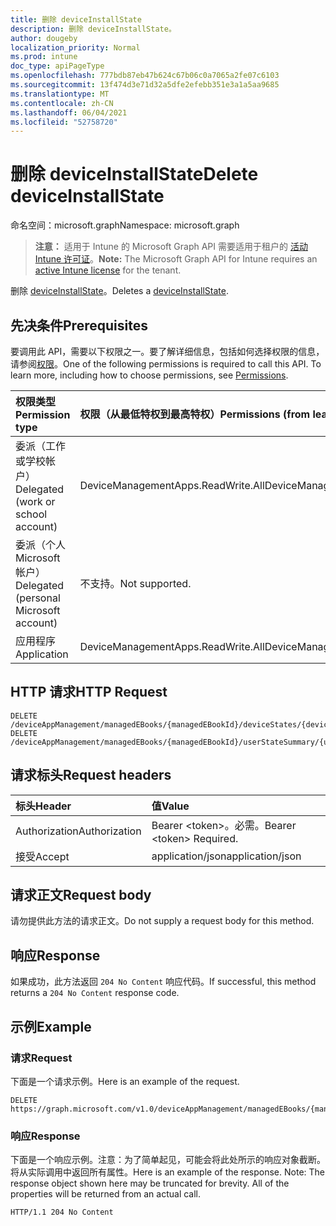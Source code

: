 ```yaml
---
title: 删除 deviceInstallState
description: 删除 deviceInstallState。
author: dougeby
localization_priority: Normal
ms.prod: intune
doc_type: apiPageType
ms.openlocfilehash: 777bdb87eb47b624c67b06c0a7065a2fe07c6103
ms.sourcegitcommit: 13f474d3e71d32a5dfe2efebb351e3a1a5aa9685
ms.translationtype: MT
ms.contentlocale: zh-CN
ms.lasthandoff: 06/04/2021
ms.locfileid: "52758720"
---
```

# <a name="delete-deviceinstallstate"></a><span data-ttu-id="9e9b7-103">删除 deviceInstallState</span><span class="sxs-lookup"><span data-stu-id="9e9b7-103">Delete deviceInstallState</span></span>

<span data-ttu-id="9e9b7-104">命名空间：microsoft.graph</span><span class="sxs-lookup"><span data-stu-id="9e9b7-104">Namespace: microsoft.graph</span></span>

> <span data-ttu-id="9e9b7-105">**注意：** 适用于 Intune 的 Microsoft Graph API 需要适用于租户的 [活动 Intune 许可证](https://go.microsoft.com/fwlink/?linkid=839381)。</span><span class="sxs-lookup"><span data-stu-id="9e9b7-105">**Note:** The Microsoft Graph API for Intune requires an [active Intune license](https://go.microsoft.com/fwlink/?linkid=839381) for the tenant.</span></span>

<span data-ttu-id="9e9b7-106">删除 [deviceInstallState](../resources/intune-books-deviceinstallstate.md)。</span><span class="sxs-lookup"><span data-stu-id="9e9b7-106">Deletes a [deviceInstallState](../resources/intune-books-deviceinstallstate.md).</span></span>

## <a name="prerequisites"></a><span data-ttu-id="9e9b7-107">先决条件</span><span class="sxs-lookup"><span data-stu-id="9e9b7-107">Prerequisites</span></span>
<span data-ttu-id="9e9b7-p101">要调用此 API，需要以下权限之一。要了解详细信息，包括如何选择权限的信息，请参阅[权限](/graph/permissions-reference)。</span><span class="sxs-lookup"><span data-stu-id="9e9b7-p101">One of the following permissions is required to call this API. To learn more, including how to choose permissions, see [Permissions](/graph/permissions-reference).</span></span>

|<span data-ttu-id="9e9b7-110">权限类型</span><span class="sxs-lookup"><span data-stu-id="9e9b7-110">Permission type</span></span>|<span data-ttu-id="9e9b7-111">权限（从最低特权到最高特权）</span><span class="sxs-lookup"><span data-stu-id="9e9b7-111">Permissions (from least to most privileged)</span></span>|
|:---|:---|
|<span data-ttu-id="9e9b7-112">委派（工作或学校帐户）</span><span class="sxs-lookup"><span data-stu-id="9e9b7-112">Delegated (work or school account)</span></span>|<span data-ttu-id="9e9b7-113">DeviceManagementApps.ReadWrite.All</span><span class="sxs-lookup"><span data-stu-id="9e9b7-113">DeviceManagementApps.ReadWrite.All</span></span>|
|<span data-ttu-id="9e9b7-114">委派（个人 Microsoft 帐户）</span><span class="sxs-lookup"><span data-stu-id="9e9b7-114">Delegated (personal Microsoft account)</span></span>|<span data-ttu-id="9e9b7-115">不支持。</span><span class="sxs-lookup"><span data-stu-id="9e9b7-115">Not supported.</span></span>|
|<span data-ttu-id="9e9b7-116">应用程序</span><span class="sxs-lookup"><span data-stu-id="9e9b7-116">Application</span></span>|<span data-ttu-id="9e9b7-117">DeviceManagementApps.ReadWrite.All</span><span class="sxs-lookup"><span data-stu-id="9e9b7-117">DeviceManagementApps.ReadWrite.All</span></span>|

## <a name="http-request"></a><span data-ttu-id="9e9b7-118">HTTP 请求</span><span class="sxs-lookup"><span data-stu-id="9e9b7-118">HTTP Request</span></span>
<!-- {
  "blockType": "ignored"
}
-->
``` http
DELETE /deviceAppManagement/managedEBooks/{managedEBookId}/deviceStates/{deviceInstallStateId}
DELETE /deviceAppManagement/managedEBooks/{managedEBookId}/userStateSummary/{userInstallStateSummaryId}/deviceStates/{deviceInstallStateId}
```

## <a name="request-headers"></a><span data-ttu-id="9e9b7-119">请求标头</span><span class="sxs-lookup"><span data-stu-id="9e9b7-119">Request headers</span></span>
|<span data-ttu-id="9e9b7-120">标头</span><span class="sxs-lookup"><span data-stu-id="9e9b7-120">Header</span></span>|<span data-ttu-id="9e9b7-121">值</span><span class="sxs-lookup"><span data-stu-id="9e9b7-121">Value</span></span>|
|:---|:---|
|<span data-ttu-id="9e9b7-122">Authorization</span><span class="sxs-lookup"><span data-stu-id="9e9b7-122">Authorization</span></span>|<span data-ttu-id="9e9b7-123">Bearer &lt;token&gt;。必需。</span><span class="sxs-lookup"><span data-stu-id="9e9b7-123">Bearer &lt;token&gt; Required.</span></span>|
|<span data-ttu-id="9e9b7-124">接受</span><span class="sxs-lookup"><span data-stu-id="9e9b7-124">Accept</span></span>|<span data-ttu-id="9e9b7-125">application/json</span><span class="sxs-lookup"><span data-stu-id="9e9b7-125">application/json</span></span>|

## <a name="request-body"></a><span data-ttu-id="9e9b7-126">请求正文</span><span class="sxs-lookup"><span data-stu-id="9e9b7-126">Request body</span></span>
<span data-ttu-id="9e9b7-127">请勿提供此方法的请求正文。</span><span class="sxs-lookup"><span data-stu-id="9e9b7-127">Do not supply a request body for this method.</span></span>

## <a name="response"></a><span data-ttu-id="9e9b7-128">响应</span><span class="sxs-lookup"><span data-stu-id="9e9b7-128">Response</span></span>
<span data-ttu-id="9e9b7-129">如果成功，此方法返回 `204 No Content` 响应代码。</span><span class="sxs-lookup"><span data-stu-id="9e9b7-129">If successful, this method returns a `204 No Content` response code.</span></span>

## <a name="example"></a><span data-ttu-id="9e9b7-130">示例</span><span class="sxs-lookup"><span data-stu-id="9e9b7-130">Example</span></span>

### <a name="request"></a><span data-ttu-id="9e9b7-131">请求</span><span class="sxs-lookup"><span data-stu-id="9e9b7-131">Request</span></span>
<span data-ttu-id="9e9b7-132">下面是一个请求示例。</span><span class="sxs-lookup"><span data-stu-id="9e9b7-132">Here is an example of the request.</span></span>
``` http
DELETE https://graph.microsoft.com/v1.0/deviceAppManagement/managedEBooks/{managedEBookId}/deviceStates/{deviceInstallStateId}
```

### <a name="response"></a><span data-ttu-id="9e9b7-133">响应</span><span class="sxs-lookup"><span data-stu-id="9e9b7-133">Response</span></span>
<span data-ttu-id="9e9b7-p102">下面是一个响应示例。注意：为了简单起见，可能会将此处所示的响应对象截断。将从实际调用中返回所有属性。</span><span class="sxs-lookup"><span data-stu-id="9e9b7-p102">Here is an example of the response. Note: The response object shown here may be truncated for brevity. All of the properties will be returned from an actual call.</span></span>
``` http
HTTP/1.1 204 No Content
```




